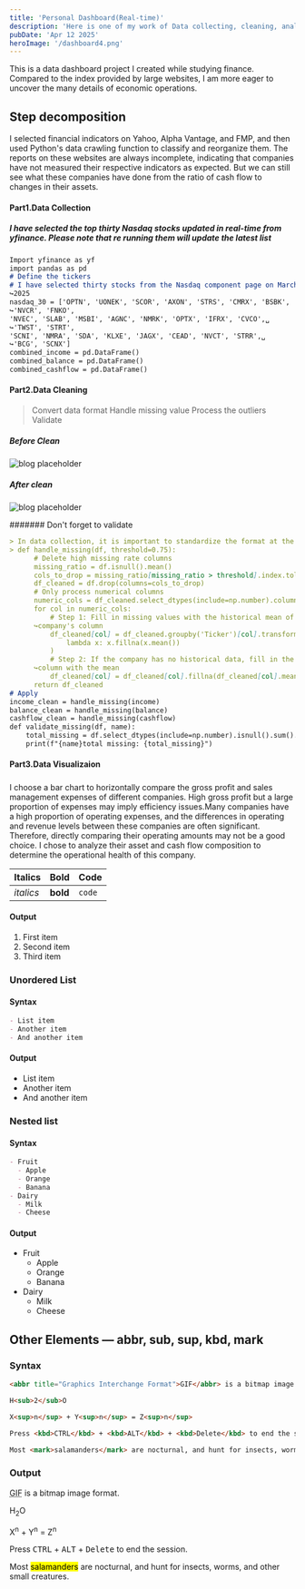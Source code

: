 ```yaml
---
title: 'Personal Dashboard(Real-time)'
description: 'Here is one of my work of Data collecting, cleaning, analyzing, and interactively presenting.'
pubDate: 'Apr 12 2025'
heroImage: '/dashboard4.png'
---
```


This is a data dashboard project I created while studying finance. Compared to the index provided by large websites, I am more eager to uncover the many details of economic operations.


## Step decomposition

I selected financial indicators on Yahoo, Alpha Vantage, and FMP, and then used Python's data crawling function to classify and reorganize them.
The reports on these websites are always incomplete, indicating that companies have not measured their respective indicators as expected. But we can still see what these companies have done from the ratio of cash flow to changes in their assets.

#### Part1.Data Collection

##### I have selected the top thirty Nasdaq stocks updated in real-time from yfinance. Please note that re running them will update the latest list

```markdown
Import yfinance as yf
import pandas as pd
# Define the tickers
# I have selected thirty stocks from the Nasdaq component page on March 22nd␣
↪2025
nasdaq_30 = ['OPTN', 'UONEK', 'SCOR', 'AXON', 'STRS', 'CMRX', 'BSBK', 'FNLC',␣
↪'NVCR', 'FNKO',
'NVEC', 'SLAB', 'MSBI', 'AGNC', 'NMRK', 'OPTX', 'IFRX', 'CVCO',␣
↪'TWST', 'STRT',
'SCNI', 'NMRA', 'SDA', 'KLXE', 'JAGX', 'CEAD', 'NVCT', 'STRR',␣
↪'BCG', 'SCNX']
combined_income = pd.DataFrame()
combined_balance = pd.DataFrame()
combined_cashflow = pd.DataFrame()
```
#### Part2.Data Cleaning
> Convert data format
> Handle missing value
> Process the outliers
> Validate

##### Before Clean

![blog placeholder](/yahoo.png)

##### After clean

![blog placeholder](/afterclean.png)


####### Don't forget to validate

```markdown
> In data collection, it is important to standardize the format at the beginning of the collection process and strictly classify the sources of data reporting
> def handle_missing(df, threshold=0.75):
      # Delete high missing rate columns
      missing_ratio = df.isnull().mean()
      cols_to_drop = missing_ratio[missing_ratio > threshold].index.tolist()
      df_cleaned = df.drop(columns=cols_to_drop)
      # Only process numerical columns
      numeric_cols = df_cleaned.select_dtypes(include=np.number).columns.tolist()
      for col in numeric_cols:
          # Step 1: Fill in missing values with the historical mean of the same␣
      ↪company's column
          df_cleaned[col] = df_cleaned.groupby('Ticker')[col].transform(
              lambda x: x.fillna(x.mean())
          )
          # Step 2: If the company has no historical data, fill in the entire␣
      ↪column with the mean
          df_cleaned[col] = df_cleaned[col].fillna(df_cleaned[col].mean())
      return df_cleaned
# Apply
income_clean = handle_missing(income)
balance_clean = handle_missing(balance)
cashflow_clean = handle_missing(cashflow)
def validate_missing(df, name):
    total_missing = df.select_dtypes(include=np.number).isnull().sum().sum()
    print(f"{name}total missing: {total_missing}")

```


#### Part3.Data Visualizaion






##### 

I choose a bar chart to horizontally compare the gross profit and sales management expenses of
different companies. High gross profit but a large proportion of expenses may imply efficiency issues.Many
companies have a high proportion of operating expenses, and the differences in operating
and revenue levels between these companies are often significant. Therefore, directly comparing
their operating amounts may not be a good choice. I chose to analyze their asset and cash flow
composition to determine the operational health of this company.


| Italics   | Bold     | Code   |
| --------- | -------- | ------ |
| _italics_ | **bold** | `code` |


#### Output

1. First item
2. Second item
3. Third item

### Unordered List

#### Syntax

```markdown
- List item
- Another item
- And another item
```

#### Output

- List item
- Another item
- And another item

### Nested list

#### Syntax

```markdown
- Fruit
  - Apple
  - Orange
  - Banana
- Dairy
  - Milk
  - Cheese
```

#### Output

- Fruit
  - Apple
  - Orange
  - Banana
- Dairy
  - Milk
  - Cheese

## Other Elements — abbr, sub, sup, kbd, mark

### Syntax

```markdown
<abbr title="Graphics Interchange Format">GIF</abbr> is a bitmap image format.

H<sub>2</sub>O

X<sup>n</sup> + Y<sup>n</sup> = Z<sup>n</sup>

Press <kbd>CTRL</kbd> + <kbd>ALT</kbd> + <kbd>Delete</kbd> to end the session.

Most <mark>salamanders</mark> are nocturnal, and hunt for insects, worms, and other small creatures.
```

### Output

<abbr title="Graphics Interchange Format">GIF</abbr> is a bitmap image format.

H<sub>2</sub>O

X<sup>n</sup> + Y<sup>n</sup> = Z<sup>n</sup>

Press <kbd>CTRL</kbd> + <kbd>ALT</kbd> + <kbd>Delete</kbd> to end the session.

Most <mark>salamanders</mark> are nocturnal, and hunt for insects, worms, and other small creatures.
